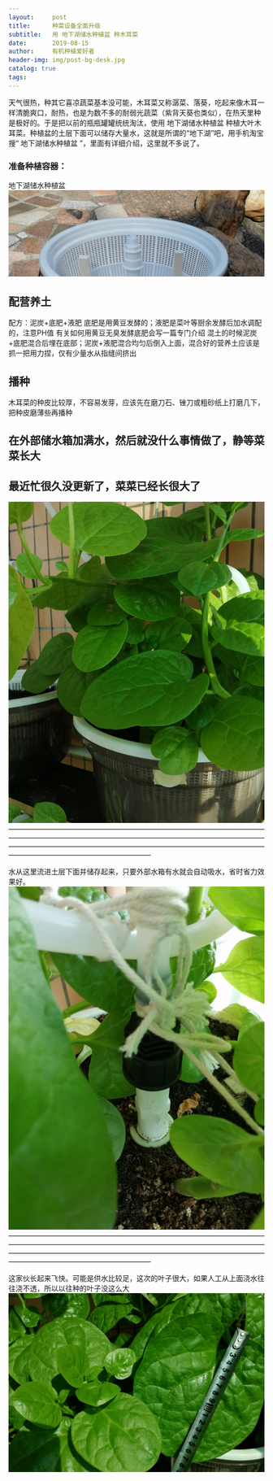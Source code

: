 ```yaml
---
layout:     post
title:      种菜设备全面升级
subtitle:   用 地下湖储水种植盆 种木耳菜
date:       2019-08-15
author:     有机种植爱好者
header-img: img/post-bg-desk.jpg
catalog: true
tags:
---
```

> 

天气很热，种其它喜凉蔬菜基本没可能，木耳菜又称潺菜、落葵，吃起来像木耳一样清脆爽口，耐热，也是为数不多的耐弱光蔬菜（紫背天葵也类似），在热天里种是极好的。于是把以前的瓶瓶罐罐统统淘汰，使用 地下湖储水种植盆 种植大叶木耳菜。种植盆的土层下面可以储存大量水，这就是所谓的“地下湖”吧，用手机淘宝搜“ 地下湖储水种植盆 ”，里面有详细介绍，这里就不多说了。

### 准备种植容器：
地下湖储水种植盆
![](/img/post-bg-desk.jpg)

## 配营养土
配方：泥炭+底肥+液肥
底肥是用黄豆发酵的；液肥是菜叶等厨余发酵后加水调配的，注意PH值
有关如何用黄豆无臭发酵底肥会写一篇专门介绍
混土的时候泥炭+底肥混合后埋在底部；泥炭+液肥混合均匀后倒入上面，混合好的营养土应该是抓一把用力捏，仅有少量水从指缝间挤出


## 播种
木耳菜的种皮比较厚，不容易发芽，应该先在磨刀石、锉刀或粗砂纸上打磨几下，把种皮磨薄些再播种

## 在外部储水箱加满水，然后就没什么事情做了，静等菜菜长大

## 最近忙很久没更新了，菜菜已经长很大了
![](/img/木耳菜.jpg)
————————————————————————————————————————————————————————————————————————————————————————————————————————————————————————————————

水从这里流进土层下面并储存起来，只要外部水箱有水就会自动吸水，省时省力效果好。
![](/img/进水口.jpg)
————————————————————————————————————————————————————————————————————————————————————————————————————————————————————————————————

这家伙长起来飞快。可能是供水比较足，这次的叶子很大，如果人工从上面浇水往往浇不透，所以以往种的叶子没这么大
![](/img/叶子尺寸1.jpg)
